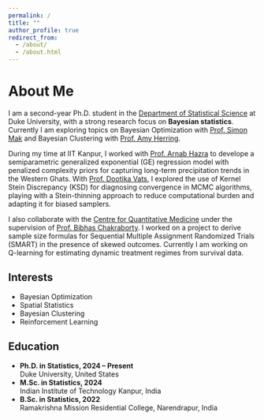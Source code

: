 ```yaml
---
permalink: /
title: ""
author_profile: true
redirect_from: 
  - /about/
  - /about.html
---
```


# About Me

<p>
  I am a second-year Ph.D. student in the
  <a href="https://stat.duke.edu" target="_blank">Department of Statistical Science</a> at Duke University, with a strong research focus on 
  <strong>Bayesian statistics</strong>. Currently I am exploring topics on Bayesian Optimization with <a href = "https://sites.google.com/view/simonmak/home">Prof. Simon Mak</a> and Bayesian Clustering with <a href="https://scholars.duke.edu/person/Amy.Herring">Prof. Amy Herring</a>. 
</p>

<p>
  During my time at IIT Kanpur, I worked with <a href="https://sites.google.com/view/arnabhazra09/">Prof. Arnab Hazra</a> to develope a semiparametric generalized exponential (GE) regression model with penalized complexity priors for capturing long-term precipitation trends in the Western Ghats.
With <a href="https://dvats.github.io/">Prof. Dootika Vats</a>, I explored the use of Kernel Stein Discrepancy (KSD) for diagnosing convergence in MCMC algorithms, playing with a Stein-thinning approach to reduce computational burden and adapting it for biased samplers.
</p>

<p>
  I also collaborate with the <a href="https://www.duke-nus.edu.sg/cqm" target="_blank">Centre for Quantitative Medicine</a> under the supervision of <a href="https://blog.nus.edu.sg/bibhas/">Prof. Bibhas Chakraborty</a>. I worked on a project to derive sample size formulas for Sequential Multiple Assignment Randomized Trials (SMART) in the presence of skewed outcomes. Currently I am working on Q-learning for estimating dynamic treatment regimes from survival data.
</p>

<div class="intro-columns">
  <div>
    <h2>Interests</h2>
    <ul class="fa-ul">
      <li><span class="fa-li"><i class="fas fa-book"></i></span>Bayesian Optimization</li>
      <li><span class="fa-li"><i class="fas fa-book"></i></span>Spatial Statistics</li>
      <li><span class="fa-li"><i class="fas fa-book"></i></span>Bayesian Clustering</li>
      <li><span class="fa-li"><i class="fas fa-book"></i></span>Reinforcement Learning</li>
    </ul>
  </div>

  <div>
    <h2>Education</h2>
<ul class="edu-list fa-ul">
  <li>
    <span class="fa-li"><i class="fas fa-graduation-cap"></i></span>
    <strong>Ph.D. in Statistics, 2024 – Present</strong><br>
    <span class="edu-inst">
      Duke University, United States
    </span>
  </li>
  <li>
    <span class="fa-li"><i class="fas fa-graduation-cap"></i></span>
    <strong>M.Sc. in Statistics, 2024</strong><br>
    <span class="edu-inst">
      Indian Institute of Technology Kanpur, India
    </span>
  </li>
  <li>
    <span class="fa-li"><i class="fas fa-graduation-cap"></i></span>
    <strong>B.Sc. in Statistics, 2022</strong><br>
    <span class="edu-inst">
      Ramakrishna Mission Residential College, Narendrapur, India
    </span>
  </li>
</ul>
  </div>
</div>
